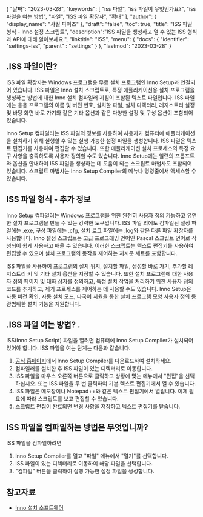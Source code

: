{
"날짜": "2023-03-28",
  "keywords": [
"iss 파일",
"iss 파일이 무엇인가요?",
"iss 파일을 여는 방법",
"파일",
"ISS 파일 확장자",
"확대"
],
  "author": {
"display_name": "샤킬 파이즈"
},
"draft": "false",
"toc": true,
"title": "ISS 파일 형식 - Inno 설정 스크립트",
  "description":"ISS 파일을 생성하고 열 수 있는 ISS 형식과 API에 대해 알아보세요.",
"linktitle": "ISS",
  "menu": {
    "docs": {
      "identifier": "settings-iss",
"parent" : "settings"
}
},
"lastmod": "2023-03-28"
}

## .ISS 파일이란?

ISS 파일 확장자는 Windows 프로그램용 무료 설치 프로그램인 Inno Setup과 연결되어 있습니다. ISS 파일은 Inno 설치 스크립트로, 특정 애플리케이션용 설치 프로그램을 생성하는 방법에 대한 Inno 설치 컴파일러 지침이 포함된 텍스트 파일입니다. ISS 파일에는 응용 프로그램의 이름 및 버전 번호, 설치할 파일, 설치 디렉터리, 레지스트리 설정 및 바탕 화면 바로 가기와 같은 기타 옵션과 같은 다양한 설정 및 구성 옵션이 포함되어 있습니다.

Inno Setup 컴파일러는 ISS 파일의 정보를 사용하여 사용자가 컴퓨터에 애플리케이션을 설치하기 위해 실행할 수 있는 실행 가능한 설정 파일을 생성합니다. ISS 파일은 텍스트 편집기를 사용하여 편집할 수 있습니다. 또한 애플리케이션 설치 프로세스의 특정 요구 사항을 충족하도록 사용자 정의할 수도 있습니다. Inno Setup에는 일련의 프롬프트와 옵션을 안내하여 ISS 파일을 생성하는 데 도움이 되는 스크립트 마법사도 포함되어 있습니다. 스크립트 마법사는 Inno Setup Compiler의 메뉴나 명령줄에서 액세스할 수 있습니다.

## ISS 파일 형식 - 추가 정보

Inno Setup 컴파일러는 Windows 프로그램을 위한 완전히 사용자 정의 가능하고 유연한 설치 프로그램을 만들 수 있는 강력한 도구입니다. ISS 파일 외에도 컴파일된 설정 파일에는 .exe, 구성 파일에는 .cfg, 설치 로그 파일에는 .log와 같은 다른 파일 확장자를 사용합니다. Inno 설정 스크립트는 고급 프로그래밍 언어인 Pascal 스크립트 언어로 작성되어 쉽게 사용하고 배울 수 있습니다. 이러한 스크립트는 텍스트 편집기를 사용하여 편집할 수 있으며 설치 프로그램의 동작을 제어하는 지시문 세트를 포함합니다.

ISS 파일을 사용하여 프로그램의 설치 위치, 설치할 파일, 생성할 바로 가기, 추가할 레지스트리 키 및 기타 설치 옵션을 지정할 수 있습니다. 또한 설치 프로그램에 대한 사용자 정의 페이지 및 대화 상자를 정의하고, 특정 설치 작업을 처리하기 위한 사용자 정의 코드를 추가하고, 제거 프로세스를 제어하는 데 사용할 수도 있습니다. Inno Setup은 자동 버전 확인, 자동 설치 모드, 다국어 지원을 통한 설치 프로그램 모양 사용자 정의 등 광범위한 설치 기능을 지원합니다.

## .ISS 파일 여는 방법? .

ISS(Inno Setup Script) 파일을 열려면 컴퓨터에 Inno Setup Compiler가 설치되어 있어야 합니다. ISS 파일을 여는 단계는 다음과 같습니다.

1. [공식 홈페이지](https://jrsoftware.org/isdl.php)에서 Inno Setup Compiler를 다운로드하여 설치하세요.
2. 컴파일러를 설치한 후 ISS 파일이 있는 디렉터리로 이동합니다.
3. ISS 파일을 마우스 오른쪽 버튼으로 클릭하고 상황에 맞는 메뉴에서 "편집"을 선택하십시오. 또는 ISS 파일을 두 번 클릭하여 기본 텍스트 편집기에서 열 수 있습니다.
4. ISS 파일은 메모장이나 Notepad++와 같은 텍스트 편집기에서 열립니다. 이제 필요에 따라 스크립트를 보고 편집할 수 있습니다.
5. 스크립트 편집이 완료되면 변경 사항을 저장하고 텍스트 편집기를 닫습니다.

## ISS 파일을 컴파일하는 방법은 무엇입니까?

ISS 파일을 컴파일하려면

1. Inno Setup Compiler를 열고 "파일" 메뉴에서 "열기"를 선택합니다.
2. ISS 파일이 있는 디렉터리로 이동하여 해당 파일을 선택합니다.
3. "컴파일" 버튼을 클릭하여 실행 가능한 설정 파일을 생성합니다.

## 참고자료
* [Inno 설치 소프트웨어](https://jrsoftware.org/isdl.php)

